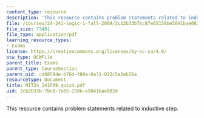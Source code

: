 ```yaml
---
content_type: resource
description: 'This resource contains problem statements related to inductive step. '
file: /courses/24-241-logic-i-fall-2009/2cb2b33b7bc87e65158be5041bae082d_MIT24_241F09_quiz4.pdf
file_size: 73481
file_type: application/pdf
learning_resource_types:
- Exams
license: https://creativecommons.org/licenses/by-nc-sa/4.0/
ocw_type: OCWFile
parent_title: Exams
parent_type: CourseSection
parent_uid: cd4858de-b76d-f89a-6a31-022c5e5eb76a
resourcetype: Document
title: MIT24_241F09_quiz4.pdf
uid: 2cb2b33b-7bc8-7e65-158b-e5041bae082d
---
```

This resource contains problem statements related to inductive step. 